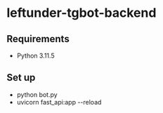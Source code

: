 # leftunder-tgbot-backend

## Requirements

- Python 3.11.5

## Set up

- python bot.py
- uvicorn fast_api:app --reload
